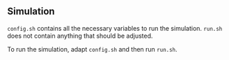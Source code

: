 <!--
SPDX-FileCopyrightText: 2006-2025 Knut Reinert & Freie Universität Berlin
SPDX-FileCopyrightText: 2016-2025 Knut Reinert & MPI für molekulare Genetik
SPDX-License-Identifier: BSD-3-Clause
-->

## Simulation

`config.sh` contains all the necessary variables to run the simulation.
`run.sh` does not contain anything that should be adjusted.

To run the simulation, adapt `config.sh` and then run `run.sh`.
